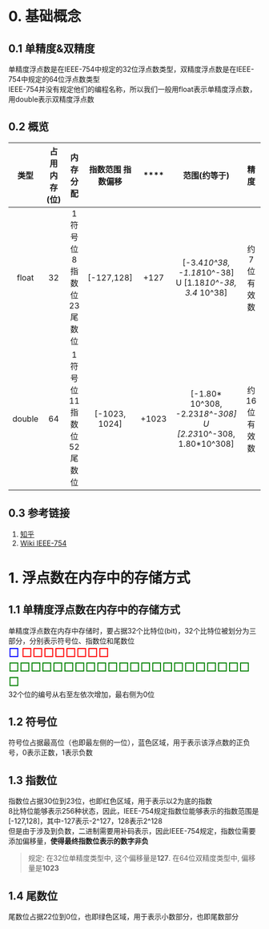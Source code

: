 # 0. 基础概念
## 0.1 单精度&双精度
单精度浮点数是在IEEE-754中规定的32位浮点数类型，双精度浮点数是在IEEE-754中规定的64位浮点数类型   
IEEE-754并没有规定他们的编程名称，所以我们一般用float表示单精度浮点数，用double表示双精度浮点数  
## 0.2 概览
| **类型** | **占用内存(位)** |           **内存分配**           | **指数范围 指数偏移** | ****  | **范围(约等于)**                                                  | **精度**  |
|:------:|:-----------:|:----------------------------:|:-------------:|:-----:|:------------------------------------------------------------:|:-------:|
| float  | 32          |   1符号位<br/>8指数位<br/>23尾数位    | [-127,128]    | +127  | [-3.4*10^38, -1.18*10^-38] U [1.18*10^-38, 3.4* 10^38]       | 约7位有效数  |
| double | 64          |     1符号位<br/>11指数位<br/>52尾数位      | [-1023, 1024] | +1023 | [-1.80* 10^308, -2.23*18^-308] U [2.23*10^-308, 1.80*10^308] | 约16位有效数 |
## 0.3 参考链接
1. [知乎](https://zhuanlan.zhihu.com/p/343033661)
2. [Wiki IEEE-754](https://en.wikipedia.org/wiki/IEEE_754-1985)

# 1. 浮点数在内存中的存储方式
## 1.1 单精度浮点数在内存中的存储方式
单精度浮点数在内存中存储时，要占据32个比特位(bit)，32个比特位被划分为三部分，分别表示符号位、指数位和尾数位  
<font color=blue size=5>□</font> <font color=red size=5>□□□□□□□□</font> <font color=green size=5>□□□□□□□□□□□□□□□□□□□□□□□</font>  
32个位的编号从右至左依次增加，最右侧为0位
## 1.2 符号位
符号位占据最高位（也即最左侧的一位），蓝色区域，用于表示该浮点数的正负号，0表示正数，1表示负数
## 1.3 指数位
指数位占据30位到23位，也即红色区域，用于表示以2为底的指数  
8比特位能够表示256种状态，因此，IEEE-754规定指数位能够表示的指数范围是[-127,128]，其中-127表示-2^127，128表示2^128  
但是由于涉及到负数，二进制需要用补码表示，因此IEEE-754规定，指数位需要添加偏移量，**使得最终指数位表示的数字非负**
> 规定: 在32位单精度类型中, 这个偏移量是**127**. 在64位双精度类型中, 偏移量是**1023**
## 1.4 尾数位
尾数位占据22位到0位，也即绿色区域，用于表示小数部分，也即尾数部分  
